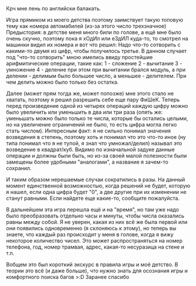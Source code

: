 Крч мне лень по английски балакать.

Игра прямиком из моего детства поэтому заимствует такую топовую тему как номера автомабилей (из-за этого число трехзначное)
Предыстория: в детстве меня много били по голове, а ещё мне было очень скучно, поэтому пока я хОдИл или еЗдИЛ куда-то, то смотрел на машинки видил их номера и вот что решил:
Надо что-то сотворить с какими-то двумя из цифр, чтобы получилось третье. В данном случает под "что-то сотворить" мною имелись ввиду простейшие арифмитические операции, такие как:
1 - сложение
2 - вычитание
3 - умножение
4 - деление
при этом при вычитании брался модуль, а при делении - делимым было большее число, а меньшее - делителем. При чем делить можно было только без остатка.

Далее (может прям тогда же, может попозже) мне этого стало не хватать, поэтому я решил разрешить себе еще пару ФиШеК.
Теперь перед произведение одной из четырех операций каждую цифру можно было увеличить или уменьшить в два или три раза (опять же: уменьшать можно было только те числа, которые бы остались целыми,
но на увеличение ограничений не было, то есть цифра могла легко стать числом). Интересным факт: я не сильно понимал значения возведения в степень, поэтому хоть и понимал что это что-то иное 
(ну типа понимал что я не тупой, я знал что умножал/делил) называл это возведение в квадрат/куб. Видимо по изначальной задуке данные операции и должны были быть, но из-за своей малой полезности были замещены
более удобными "аналогами", а название я зачем-то сохранил.

И таким образом нерешаемые случаи сократились в разы. На данный момент единственной возможностью, когда решений не будет, которую я нашел, если одна цифра будет "0", а две другие при их изменении 
не станут равными. Если найдете еще какие-то, сообщите пожалуйста.

В дальнейшем эта игра перешла ещё и на "время", но там уже надо было преобразовать отдельно часы и минуты, чтобы числа оказались равны между собой.
Я не уверен, какая из них всё же была первой или они появились одновременно (я склоняюсь к этому), но теперь вы знаете, что каждый раз происходит у меня в голове, когда я вижу некоторое количество чисел.
Это может распространяться на номер телефона, год, номер трамвая, адрес, какая-то несуразица на стене и т.п.

Вобщем это был короткий экскурс в правила игры и моё детство. В теории это всё (и даже больше), что нужно знать для осознания игры и комфортного поиска багов >:D
Заранее спасибо
